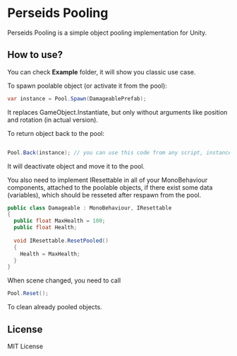 # Perseids Pooling
Perseids Pooling is a simple object pooling implementation for Unity.

## How to use?
You can check **Example** folder, it will show you classic use case. 

To spawn poolable object (or activate it from the pool):
```cs
var instance = Pool.Spawn(DamageablePrefab);
```

It replaces GameObject.Instantiate, but only without arguments like position and rotation (in actual version).

To return object back to the pool:
```cs

Pool.Back(instance); // you can use this code from any script, instance here is gameObject link, so it can be also Pool.Back(gameObject) etc.
```

It will deactivate object and move it to the pool.

You also need to implement IResettable in all of your MonoBehaviour components, attached to the poolable objects, if there exist some data (variables), which should be resseted after respawn from the pool.

```cs
public class Damageable : MonoBehaviour, IResettable
{
  public float MaxHealth = 100;
  public float Health;
        
  void IResettable.ResetPooled()
  {
    Health = MaxHealth;
  }
}
```

When scene changed, you need to call
```cs
Pool.Reset();
```
To clean already pooled objects.

## License
MIT License
